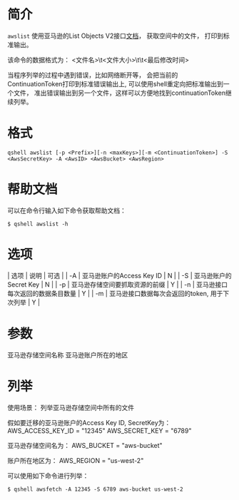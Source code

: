 # 简介

`awslist` 使用亚马逊的List Objects V2接口[文档](https://docs.aws.amazon.com/AmazonS3/latest/API/v2-RESTBucketGET.html)， 获取空间中的文件， 打印到标准输出。

该命令的数据格式为：
<文件名>\t<文件大小>\t<Etag>\t<最后修改时间>

当程序列举的过程中遇到错误，比如网络断开等， 会把当前的ContinuationToken打印到标准错误输出上, 可以使用shell重定向把标准输出到一个文件， 准出错误输出到另一个文件，这样可以方便地找到continuationToken继续列举。

# 格式

```
qshell awslist [-p <Prefix>][-n <maxKeys>][-m <ContinuationToken>] -S <AwsSecretKey> -A <AwsID> <AwsBucket> <AwsRegion>
```

# 帮助文档

可以在命令行输入如下命令获取帮助文档：
```
$ qshell awslist -h
```

# 选项

| 选项 | 说明                                          | 可选 |
| -A   | 亚马逊账户的Access Key ID                     | N    |
| -S   | 亚马逊账户的Secret Key                        | N    |
| -p   | 亚马逊存储空间要抓取资源的前缀                | Y    |
| -n   | 亚马逊接口每次返回的数据条目数量              | Y    |
| -m   | 亚马逊接口数据每次会返回的token, 用于下次列举 | Y    |


# 参数
<AwsBucket> 亚马逊存储空间名称
<AwsRegion> 亚马逊账户所在的地区


# 列举

使用场景：
列举亚马逊存储空间中所有的文件

假如要迁移的亚马逊账户的Access Key ID, SecretKey为：
AWS_ACCESS_KEY_ID = "12345"
AWS_SECRET_KEY = "6789"

亚马逊存储空间名为：
AWS_BUCKET = "aws-bucket"

账户所在地区为：
AWS_REGION = "us-west-2"

可以使用如下命令进行列举：
```
$ qshell awsfetch -A 12345 -S 6789 aws-bucket us-west-2
```
